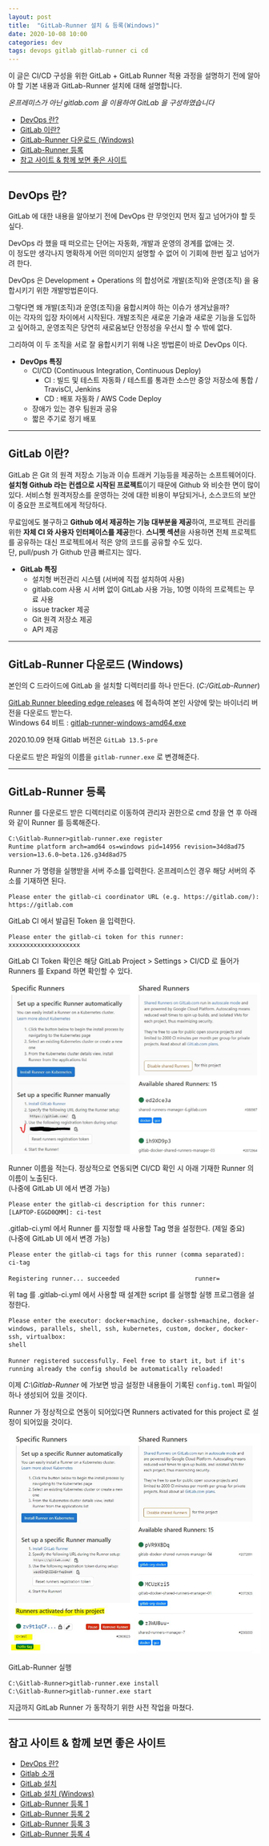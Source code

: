```yaml
---
layout: post
title:  "GitLab-Runner 설치 & 등록(Windows)"
date: 2020-10-08 10:00
categories: dev
tags: devops gitlab gitlab-runner ci cd  
---
```


이 글은 CI/CD 구성을 위한 GitLab + GitLab Runner 적용 과정을 설명하기 전에 알아야 할 기본 내용과 
GitLab-Runner 설치에 대해 설명합니다.

*온프레미스가 아닌 gitlab.com 을 이용하여 GitLab 을 구성하였습니다*

<!-- TOC -->
  * [DevOps 란?](#devops-란)
  * [GitLab 이란?](#gitlab-이란)
  * [GitLab-Runner 다운로드 (Windows)](#gitlab-runner-다운로드-windows)
  * [GitLab-Runner 등록](#gitlab-runner-등록)
  * [참고 사이트 & 함께 보면 좋은 사이트](#참고-사이트--함께-보면-좋은-사이트)
<!-- TOC -->

---

## DevOps 란?

GitLab 에 대한 내용을 알아보기 전에 DevOps 란 무엇인지 먼저 짚고 넘어가야 할 듯 싶다.

DevOps 라 했을 때 떠오르는 단어는 자동화, 개발과 운영의 경계를 없애는 것.<br />
이 정도만 생각나지 명확하게 어떤 의미인지 설명할 수 없어 이 기회에 한번 짚고 넘어가려 한다.

DevOps 은 Development + Operations 의 합성어로 개발(조직)와 운영(조직) 을 융합시키기 위한 개발방법론이다.

그렇다면 왜 개발(조직)과 운영(조직)을 융합시켜야 하는 이슈가 생겨났을까?<br />
이는 각자의 입장 차이에서 시작된다.
개발조직은 새로운 기술과 새로운 기능을 도입하고 싶어하고, 운영조직은 당연히 새로움보단 안정성을 우선시 할 수 밖에 없다.

그리하여 이 두 조직을 서로 잘 융합시키기 위해 나온 방법론이 바로 DevOps 이다.

- **DevOps 특징**
    - CI/CD (Continuous Integration, Continuous Deploy)
        - CI : 빌드 및 테스트 자동화 / 테스트를 통과한 소스만 중앙 저장소에 통합 / TravisCI, Jenkins
        - CD : 배포 자동화 / AWS Code Deploy
    - 장애가 있는 경우 팀원과 공유
    - 짧은 주기로 정기 배포

---

## GitLab 이란?

GitLab 은 Git 의 원격 저장소 기능과 이슈 트래커 기능등을 제공하는 소프트웨어이다. 
**설치형 Github 라는 컨셉으로 시작된 프로젝트**이기 때문에 Github 와 비슷한 면이 많이 있다. 
서비스형 원격저장소를 운영하는 것에 대한 비용이 부담되거나, 소스코드의 보안이 중요한 프로젝트에게 적당하다. 

무료임에도 불구하고 **Github 에서 제공하는 기능 대부분을 제공**하여, 프로젝트 관리를 위한 **자체 CI 와 사용자 인터페이스를 제공**한다.
**스니펫 섹션**을 사용하면 전체 프로젝트를 공유하는 대신 프로젝트에서 적은 양의 코드를 공유할 수도 있다.<br />
단, pull/push 가 Github 만큼 빠르지는 않다.

- **GitLab 특징**<br />
    - 설치형 버전관리 시스템 (서버에 직접 설치하여 사용)
    - gitlab.com 사용 시 서버 없이 GitLab 사용 가능, 10명 이하의 프로젝트는 무료 사용
    - issue tracker 제공
    - Git 원격 저장소 제공
    - API 제공

---

## GitLab-Runner 다운로드 (Windows)

본인의 C 드라이드에 GitLab 을 설치할 디렉터리를 하나 만든다. (*C:/GitLab-Runner*)


[GitLab Runner bleeding edge releases](https://docs.gitlab.com/runner/install/bleeding-edge.html#download-any-other-tagged-release) 에 접속하여
본인 사양에 맞는 바이너리 버전을 다운로드 받는다.<br />
Windows 64 비트 : [gitlab-runner-windows-amd64.exe](https://s3.amazonaws.com/gitlab-runner-downloads/master/binaries/gitlab-runner-windows-amd64.exe)

2020.10.09 현재 Gitlab 버전은 `GitLab 13.5-pre`

다운로드 받은 파일의 이름을 `gitlab-runner.exe` 로 변경해준다.

---

## GitLab-Runner 등록

Runner 를 다운로드 받은 디렉터리로 이동하여 관리자 권한으로 cmd 창을 연 후 아래와 같이 Runner 를 등록해준다.

```shell
C:\Gitlab-Runner>gitlab-runner.exe register
Runtime platform arch=amd64 os=windows pid=14956 revision=34d8ad75 version=13.6.0~beta.126.g34d8ad75
```

Runner 가 명령을 실행받을 서버 주소를 입력한다. 
온프레미스인 경우 해당 서버의 주소를 기재하면 된다.

```shell
Please enter the gitlab-ci coordinator URL (e.g. https://gitlab.com/):
https://gitlab.com
```

GitLab CI 에서 발급된 Token 을 입력한다.

```shell
Please enter the gitlab-ci token for this runner:
xxxxxxxxxxxxxxxxxxxx
```

GitLab CI Token 확인은 해당 GitLab Project > Settings > CI/CD 로 들어가 Runners 를 Expand 하면 확인할 수 있다.

![Get GitLab CI Token](/assets/img/dev/2020/1009/token.jpg)

Runner 이름을 적는다. 
정상적으로 연동되면 CI/CD 확인 시 아래 기재한 Runner 의 이름이 노출된다.<br />
(나중에 GitLab UI 에서 변경 가능)

```shell
Please enter the gitlab-ci description for this runner:
[LAPTOP-EGGD0QMM]: ci-test
```

.gitlab-ci.yml 에서 Runner 를 지정할 때 사용할 Tag 명을 설정한다. (제일 중요)<br />
(나중에 GitLab UI 에서 변경 가능)

```shell
Please enter the gitlab-ci tags for this runner (comma separated):
ci-tag

Registering runner... succeeded                     runner=
```

위 tag 를 .gitlab-ci.yml 에서 사용할 때 설계한 script 를 실행할 실행 프로그램을 설정한다. 

```shell
Please enter the executor: docker+machine, docker-ssh+machine, docker-windows, parallels, shell, ssh, kubernetes, custom, docker, docker-ssh, virtualbox:
shell

Runner registered successfully. Feel free to start it, but if it's running already the config should be automatically reloaded!
```

이제 *C:\Gitlab-Runner* 에 가보면 방금 설정한 내용들이 기록된 `config.toml` 파일이 하나 생성되어 있을 것이다.

Runner 가 정상적으로 연동이 되어있다면 Runners activated for this project 로 설정이 되어있을 것이다.
 
![연동된 Runner 확인](/assets/img/dev/2020/1009/runner.jpg)

GitLab-Runner 실행

```shell
C:\Gitlab-Runner>gitlab-runner.exe install
C:\Gitlab-Runner>gitlab-runner.exe start
```

지금까지 GitLab Runner 가 동작하기 위한 사전 작업을 마쳤다.  

---

## 참고 사이트 & 함께 보면 좋은 사이트
* [DevOps 란?](https://medium.com/@simsimjae/devops%EB%9E%80-%EB%AC%B4%EC%97%87%EC%9D%B8%EA%B0%80-c50f4d86666b)
* [Gitlab 소개](https://www.opentutorials.org/course/785/4933)
* [GitLab 설치](https://www.tutorialspoint.com/gitlab/gitlab_installation.htm)
* [GitLab 설치 (Windows)](https://docs.gitlab.com/runner/install/windows.html)
* [GitLab-Runner 등록 1](https://forgiveall.tistory.com/553)
* [GitLab-Runner 등록 2](https://docs.gitlab.com/runner/register/index.html)
* [GitLab-Runner 등록 3](https://microcode.tistory.com/4?category=779702)
* [GitLab-Runner 등록 4](https://www.popit.kr/gitlab-runner-windows-spring-%EC%97%B0%EB%8F%99/)
